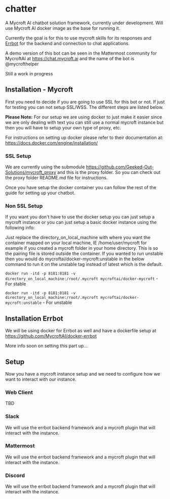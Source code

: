 # chatter
A Mycroft AI chatbot solution framework, currently under development.  Will use Mycroft AI docker image as the base for running it.

Currently the goal is for this to use mycroft skills for its responses and [Errbot](https://errbot.io) for the backend and connection to chat applications.

A demo version of this bot can be seen in the Mattermost community for MycroftAI at https://chat.mycroft.ai and the name of the bot is @mycrofthelper

Still a work in progress

## Installation - Mycroft
First you need to decide if you are going to use SSL for this bot or not.  If just for testing you can not setup SSL/WSS.  The different steps are listed below.

**Please Note:** For our setup we are using docker to just make it easier since we are only dealing with text you can still use a normal mycroft instance but then you will have to setup your own type of proxy, etc.

For instructions on setting up docker please refer to their documentation at: https://docs.docker.com/engine/installation/

### SSL Setup
We are currently using the submodule https://github.com/Geeked-Out-Solutions/mycroft_proxy and this is the proxy folder.  So you can check out the proxy folder README.md file for instructions.

Once you have setup the docker container you can follow the rest of the guide for setting up your chatbot.


### Non SSL Setup
If you want you don't have to use the docker setup you can just setup a mycroft instance or you can just setup a basic docker instance using the following info:
 
Just replace the directory_on_local_machine with where you want the container mapped on your local machine, IE /home/user/mycroft for example if you created a mycroft folder in your home directory. This is so the pairing file is stored outside the container. If you wanted to run unstable then you would do mycroftai/docker-mycroft:unstable in the below command to run it on the unstable tag instead of latest which is the default.

`docker run -itd -p 8181:8181 -v directory_on_local_machine:/root/.mycroft mycroftai/docker-mycroft` - For stable

`docker run -itd -p 8181:8181 -v directory_on_local_machine:/root/.mycroft mycroftai/docker-mycroft:unstable` - For unstable


## Installation Errbot
We will be using docker for Errbot as well and have a dockerfile setup at https://github.com/MycroftAI/docker-errbot

More info soon on setting this part up...

## Setup
Now you have a mycroft instance setup and we need to configure how we want to interact with our instance.

### Web Client
TBD

### Slack
We will use the errbot backend framework and a mycroft plugin that will interact with the instance.

### Mattermost
We will use the errbot backend framework and a mycroft plugin that will interact with the instance.

### Discord
We will use the errbot backend framework and a mycroft plugin that will interact with the instance.
